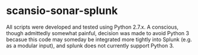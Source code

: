 # scansio-sonar-splunk

All scripts were developed and tested using Python 2.7.x. A conscious, though admittedly somewhat painful, decision was made to avoid Python 3 becasue this code may someday be integrated more tightly into Splunk (e.g. as a modular input), and splunk does not currently support Python 3. 
